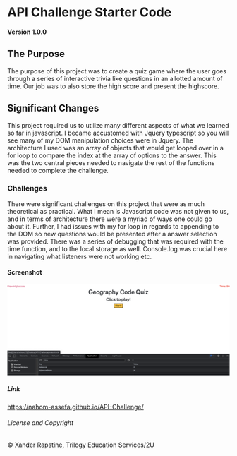 # API Challenge Starter Code

**Version 1.0.0**

## The Purpose
The purpose of this project was to create a quiz game where the user goes through a series of interactive trivia like questions in an allotted amount of time. Our job was to also store the high score and present the highscore.

## Significant Changes
This project required us to utilize many different aspects of what we learned so far in javascript. I became accustomed with Jquery typescript so you will see many of my DOM manipulation choices were in Jquery. The architecture I used was an array of objects that would get looped over in a for loop to compare the index at the array of options to the answer. This was the two central pieces needed to navigate the rest of the functions needed to complete the challenge.

### Challenges
There were significant challenges on this project that were as much theoretical as practical. What I mean is Javascript code was not given to us, and in terms of architecture there were a myriad of ways one could go about it. Further, I had issues with my for loop in regards to appending to the DOM so new questions would be presented after a answer selection was provided. There was a series of debugging that was required with the time function, and to the local storage as well. Console.log was crucial here in navigating what listeners were not working etc.


#### Screenshot
![](assets/images/API-screenshot.png)

##### Link
https://nahom-assefa.github.io/API-Challenge/

###### License and Copyright
© Xander Rapstine, Trilogy Education Services/2U